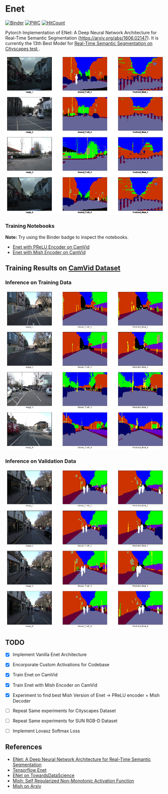 # Enet

[![Binder](https://mybinder.org/badge_logo.svg)](https://mybinder.org/v2/gh/soumik12345/Enet/master)
[![PWC](https://img.shields.io/endpoint.svg?url=https://paperswithcode.com/badge/enet-a-deep-neural-network-architecture-for/real-time-semantic-segmentation-on-cityscapes)](https://paperswithcode.com/sota/real-time-semantic-segmentation-on-cityscapes?p=enet-a-deep-neural-network-architecture-for)
[![HitCount](http://hits.dwyl.io/soumik12345/Enet.svg)](http://hits.dwyl.io/soumik12345/Enet)

Pytorch Implementation of ENet: A Deep Neural Network Architecture for Real-Time Semantic Segmentation (https://arxiv.org/abs/1606.02147). It is currently the 13th Best Model for [Real-Time Semantic Segmentation on Cityscapes test     ](https://paperswithcode.com/sota/real-time-semantic-segmentation-on-cityscapes).

![Training Results](./assets/enet_camvid_gif-1.gif)

### Training Notebooks

**Note:** Try using the Binder badge to inspect the notebooks.

- [Enet with PReLU Encoder on CamVid](https://github.com/soumik12345/Enet/blob/master/Enet_CamVid.ipynb)
- [Enet with Mish Encoder on CamVid](https://github.com/soumik12345/Enet/blob/master/Enet_CamVid_Mish.ipynb)

## Training Results on [CamVid Dataset](https://www.kaggle.com/jcoral02/camvid)

### Inference on Training Data

![Training Inference Results](./assets/image_train.png)

### Inference on Validation Data

![Validation Inference Results](./assets/image_val.png)

## TODO

- [x] Implement Vanilla Enet Architecture
- [x] Encorporate Custom Activations for Codebase
- [x] Train Enet on CamVid
- [x] Train Enet with Mish Encoder on CamVid
- [x] Experiment to find best Mish Version of Enet -> PReLU encoder + Mish Decoder
- [ ] Repeat Same experiments for Cityscapes Dataset
- [ ] Repeat Same experiments for SUN RGB-D Dataset
- [ ] Implement Lovasz Softmax Loss


## References

- [ENet: A Deep Neural Network Architecture for Real-Time Semantic Segmentation](https://arxiv.org/abs/1606.02147)
- [Tensorflow Enet](https://github.com/kwotsin/TensorFlow-ENet)
- [ENet on TowardsDataScience](https://towardsdatascience.com/enet-a-deep-neural-architecture-for-real-time-semantic-segmentation-2baa59cf97e9)
- [Mish: Self Regularized Non-Monotonic Activation Function](https://github.com/digantamisra98/Mish)
- [Mish on Arxiv](https://arxiv.org/abs/1908.08681)
